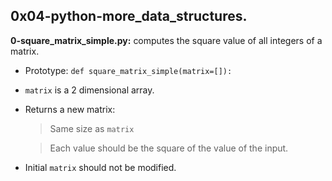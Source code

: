 ## 0x04-python-more_data_structures.

**0-square_matrix_simple.py:** computes the square value of all integers of a matrix.

- Prototype: `def square_matrix_simple(matrix=[]):`
- `matrix` is a 2 dimensional array.
- Returns a new matrix:
    > Same size as `matrix`

    > Each value should be the square of the value of the input.
- Initial `matrix` should not be modified.
